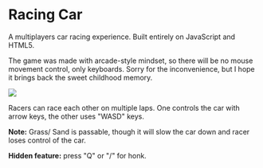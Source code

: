 # Racing Car

A multiplayers car racing experience. Built entirely on JavaScript and HTML5.

The game was made with arcade-style mindset, so there will be no mouse movement control, only keyboards. Sorry for the inconvenience, but I hope it brings back the sweet childhood memory.

![](https://res.cloudinary.com/trungvuh/image/upload/c_scale,w_600/v1512752524/Racing_ss_zfc90x.png)

Racers can race each other on multiple laps. One controls the car with arrow keys, the other uses "WASD" keys.

**Note:** Grass/ Sand is passable, though it will slow the car down and racer loses control of the car.

**Hidden feature:** press "Q" or "/" for honk.
